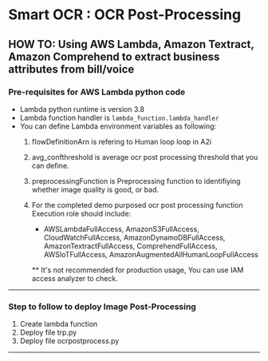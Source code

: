 # Smart OCR : OCR Post-Processing
## HOW TO: Using AWS Lambda, Amazon Textract, Amazon Comprehend to extract business attributes from bill/voice

### Pre-requisites for AWS Lambda python code
- Lambda python runtime is version 3.8
- Lambda function handler is `lambda_function.lambda_handler`
- You can define Lambda environment variables as following:
    1. flowDefinitionArn is refering to Human loop loop in A2i
    2. avg_confthreshold is average ocr post processing threshold that you can define.
    3. preprocessingFunction is Preprocessing function to identifiying whether image quality is good, or bad.
    4. For the completed demo purposed ocr post processing function Execution role should include:
        - AWSLambdaFullAccess, AmazonS3FullAccess, CloudWatchFullAccess, AmazonDynamoDBFullAccess, AmazonTextractFullAccess, ComprehendFullAccess, AWSIoTFullAccess, AmazonAugmentedAllHumanLoopFullAccess

        ** It's not recommended for production usage, You can use IAM access analyzer to check.
---
### Step to follow to deploy Image Post-Processing
 1. Create lambda function 
 2. Deploy file trp.py
 3. Deploy file ocrpostprocess.py
 ---

